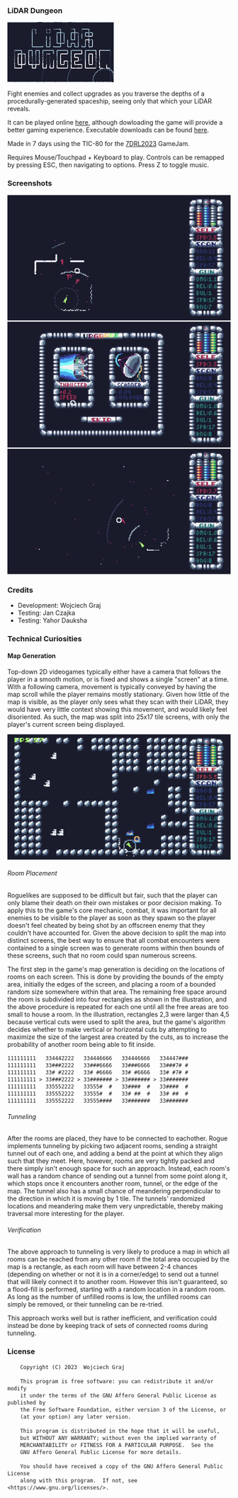 ### LiDAR Dungeon
![Cover](screenshots/cover.png)

Fight enemies and collect upgrades as you traverse the depths of a procedurally-generated spaceship, seeing only that which your LiDAR reveals.

It can be played online [here](https://wojciech-graj.itch.io/lidar-dungeon), although dowloading the game will provide a better gaming experience. Executable downloads can be found [here](https://wojciech-graj.itch.io/lidar-dungeon).

Made in 7 days using the TIC-80 for the [7DRL2023](https://itch.io/jam/7drl-challenge-2023) GameJam.

Requires Mouse/Touchpad + Keyboard to play. Controls can be remapped by pressing ESC, then navigating to options. Press Z to toggle music.

### Screenshots
![Screenshot 1](screenshots/1.png)
![Screenshot 2](screenshots/2.png)
![Screenshot 3](screenshots/3.png)

### Credits
- Development: Wojciech Graj
- Testing: Jan Czajka
- Testing: Yahor Dauksha

### Technical Curiosities

#### Map Generation

Top-down 2D videogames typically either have a camera that follows the player in a smooth motion, or is fixed and shows a single "screen" at a time. With a following camera, movement is typically conveyed by having the map scroll while the player remains mostly stationary. Given how little of the map is visible, as the player only sees what they scan with their LiDAR, they would have very little context showing this movement, and would likely feel disoriented. As such, the map was split into 25x17 tile screens, with only the player's current screen being displayed.

![Map](screenshots/map.png)

###### Room Placement

Roguelikes are supposed to be difficult but fair, such that the player can only blame their death on their own mistakes or poor decision making. To apply this to the game's core mechanic, combat, it was important for all enemies to be visible to the player as soon as they spawn so the player doesn't feel cheated by being shot by an offscreen enemy that they couldn't have accounted for. Given the above decision to split the map into distinct screens, the best way to ensure that all combat encounters were contained to a single screen was to generate rooms within then bounds of these screens, such that no room could span numerous screens.

The first step in the game's map generation is deciding on the locations of rooms on each screen. This is done by providing the bounds of the empty area, initially the edges of the screen, and placing a room of a bounded random size somewhere within that area. The remaining free space around the room is subdivided into four rectangles as shown in the illustration, and the above procedure is repeated for each one until all the free areas are too small to house a room. In the illustration, rectangles 2,3 were larger than 4,5 because vertical cuts were used to split the area, but the game's algorithm decides whether to make vertical or horizontal cuts by attempting to maximize the size of the largest area created by the cuts, as to increase the probability of another room being able to fit inside.

```
111111111   334442222   334446666   334446666   334447###
111111111   33###2222   33###6666   33###6666   33###7# #
111111111   33# #2222   33# #6666   33# #6666   33# #7# #
111111111 > 33###2222 > 33####### > 33####### > 33#######
111111111   335552222   33555#  #   33####  #   33####  #
111111111   335552222   33555#  #   33# ##  #   33# ##  #
111111111   335552222   33555####   33#######   33#######
```

###### Tunneling

After the rooms are placed, they have to be connected to eachother. Rogue implements tunneling by picking two adjacent rooms, sending a straight tunnel out of each one, and adding a bend at the point at which they align such that they meet. Here, however, rooms are very tightly packed and there simply isn't enough space for such an approach. Instead, each room's wall has a random chance of sending out a tunnel from some point along it, which stops once it encounters another room, tunnel, or the edge of the map. The tunnel also has a small chance of meandering perpendicular to the direction in which it is moving by 1 tile. The tunnels' randomized locations and meandering make them very unpredictable, thereby making traversal more interesting for the player.

###### Verification

The above approach to tunneling is very likely to produce a map in which all rooms can be reached from any other room if the total area occupied by the map is a rectangle, as each room will have between 2-4 chances (depending on whether or not it is in a corner/edge) to send out a tunnel that will likely connect it to another room. However this isn't guaranteed, so a flood-fill is performed, starting with a random location in a random room. As long as the number of unfilled rooms is low, the unfilled rooms can simply be removed, or their tunneling can be re-tried.

This approach works well but is rather inefficient, and verification could instead be done by keeping track of sets of connected rooms during tunneling.

### License
```
    Copyright (C) 2023  Wojciech Graj

    This program is free software: you can redistribute it and/or modify
    it under the terms of the GNU Affero General Public License as published by
    the Free Software Foundation, either version 3 of the License, or
    (at your option) any later version.

    This program is distributed in the hope that it will be useful,
    but WITHOUT ANY WARRANTY; without even the implied warranty of
    MERCHANTABILITY or FITNESS FOR A PARTICULAR PURPOSE.  See the
    GNU Affero General Public License for more details.

    You should have received a copy of the GNU Affero General Public License
    along with this program.  If not, see <https://www.gnu.org/licenses/>.
```
